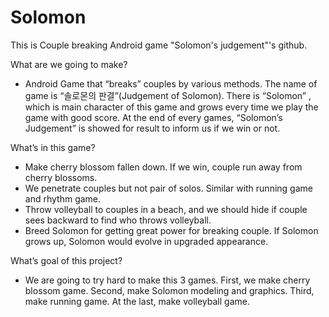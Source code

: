 # Solomon
This is Couple breaking Android game "Solomon's judgement"'s github.

What are we going to make?
-	Android Game that “breaks” couples by various methods. The name of game is “솔로몬의 판결”(Judgement of Solomon). There is “Solomon” , which is main character of this game and grows every time we play the game with good score. At the end of every games, “Solomon’s Judgement” is showed for result to inform us if we win or not.

What’s in this game?
-	Make cherry blossom fallen down. If we win, couple run away from cherry blossoms.
-	We penetrate couples but not pair of solos. Similar with running game and rhythm game.
-	Throw volleyball to couples in a beach, and we should hide if couple sees backward to find who throws volleyball.
-	Breed Solomon for getting great power for breaking couple. If Solomon grows up, Solomon would evolve in upgraded appearance.

What’s goal of this project?
-	We are going to try hard to make this 3 games. First, we make cherry blossom game. Second, make Solomon modeling and graphics. Third, make running game. At the last, make volleyball game.
